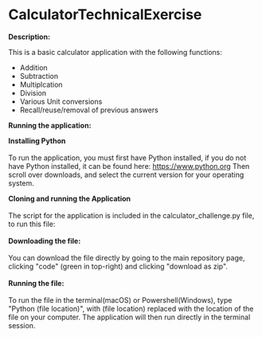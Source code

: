 # CalculatorTechnicalExercise

**Description:**

This is a basic calculator application with the following functions:
* Addition
* Subtraction
* Multiplcation
* Division
* Various Unit conversions
* Recall/reuse/removal of previous answers

**Running the application:**

**Installing Python**
<br></br>
To run the application, you must first have Python installed, if you do not have Python installed, it can be found here: https://www.python.org
Then scroll over downloads, and select the current version for your operating system.

**Cloning and running the Application**
<br></br>
The script for the application is included in the calculator_challenge.py file, to run this file:
<br></br>
**Downloading the file:**
<br></br>
You can download the file directly by going to the main repository page, clicking "code" (green in top-right) and clicking "download as zip".
<br></br>
**Running the file:**
<br></br>
To run the file in the terminal(macOS) or Powershell(Windows), type "Python (file location)", with (file location) replaced with the location of the file on your computer. The application will then run directly in the terminal session.
<br></br>



